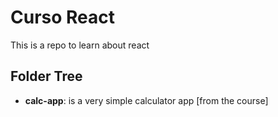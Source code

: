 # Curso React
This is a repo to learn about react

## Folder Tree
 - **calc-app**: is a very simple calculator app [from the course]
